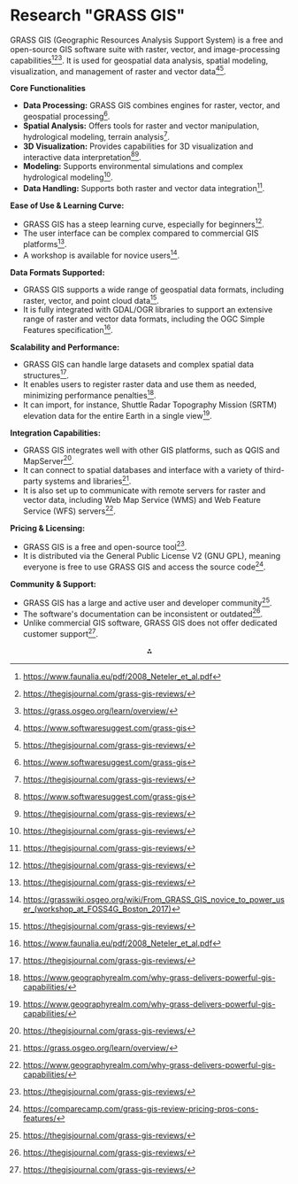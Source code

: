 # Research "GRASS GIS"

GRASS GIS (Geographic Resources Analysis Support System) is a free and open-source GIS software suite with raster, vector, and image-processing capabilities[^1][^4][^7]. It is used for geospatial data analysis, spatial modeling, visualization, and management of raster and vector data[^2][^4].

**Core Functionalities**

- **Data Processing:** GRASS GIS combines engines for raster, vector, and geospatial processing[^2].
- **Spatial Analysis:** Offers tools for raster and vector manipulation, hydrological modeling, terrain analysis[^4].
- **3D Visualization:** Provides capabilities for 3D visualization and interactive data interpretation[^2][^4].
- **Modeling:** Supports environmental simulations and complex hydrological modeling[^4].
- **Data Handling:** Supports both raster and vector data integration[^4].

**Ease of Use \& Learning Curve:**

- GRASS GIS has a steep learning curve, especially for beginners[^4].
- The user interface can be complex compared to commercial GIS platforms[^4].
- A workshop is available for novice users[^6].

**Data Formats Supported:**

- GRASS GIS supports a wide range of geospatial data formats, including raster, vector, and point cloud data[^4].
- It is fully integrated with GDAL/OGR libraries to support an extensive range of raster and vector data formats, including the OGC Simple Features specification[^1].

**Scalability and Performance:**

- GRASS GIS can handle large datasets and complex spatial data structures[^4].
- It enables users to register raster data and use them as needed, minimizing performance penalties[^3].
- It can import, for instance, Shuttle Radar Topography Mission (SRTM) elevation data for the entire Earth in a single view[^3].

**Integration Capabilities:**

- GRASS GIS integrates well with other GIS platforms, such as QGIS and MapServer[^4].
- It can connect to spatial databases and interface with a variety of third-party systems and libraries[^7].
- It is also set up to communicate with remote servers for raster and vector data, including Web Map Service (WMS) and Web Feature Service (WFS) servers[^3].

**Pricing \& Licensing:**

- GRASS GIS is a free and open-source tool[^4].
- It is distributed via the General Public License V2 (GNU GPL), meaning everyone is free to use GRASS GIS and access the source code[^8].

**Community \& Support:**

- GRASS GIS has a large and active user and developer community[^4].
- The software's documentation can be inconsistent or outdated[^4].
- Unlike commercial GIS software, GRASS GIS does not offer dedicated customer support[^4].

<div style="text-align: center">⁂</div>

[^1]: https://www.faunalia.eu/pdf/2008_Neteler_et_al.pdf
[^2]: https://www.softwaresuggest.com/grass-gis
[^3]: https://www.geographyrealm.com/why-grass-delivers-powerful-gis-capabilities/
[^4]: https://thegisjournal.com/grass-gis-reviews/
[^5]: https://grasswiki.osgeo.org/wiki/GRASS_GSoC_2024_Improve_user_experience_in_Jupyter_Notebooks
[^6]: https://grasswiki.osgeo.org/wiki/From_GRASS_GIS_novice_to_power_user_(workshop_at_FOSS4G_Boston_2017)
[^7]: https://grass.osgeo.org/learn/overview/
[^8]: https://comparecamp.com/grass-gis-review-pricing-pros-cons-features/
[^9]: https://www.oracle.com/technical-resources/articles/mitasova-grass.html
[^10]: https://gis.stackexchange.com/questions/351308/advantages-of-using-grass-tools-in-qgis
[^11]: https://neteler.org/blog/how-to-contribute-to-grass-gis-development/
[^12]: https://dges.carleton.ca/CUOSGwiki/index.php/Beginner's_Tutorial_to_GRASS_GIS_in_Python
[^13]: https://docs.qgis.org/latest/en/docs/user_manual/grass_integration/grass_integration.html
[^14]: https://grass.osgeo.org
[^15]: https://discourse.osgeo.org/t/grass-dev-grass-in-a-usability-review/71988
[^16]: https://interoperable-europe.ec.europa.eu/collection/geographic-information-system-gis-software/news/new-stable-release-grass-gis
[^17]: https://grasswiki.osgeo.org/wiki/Core_features
[^18]: https://en.wikipedia.org/wiki/GRASS_GIS
[^19]: https://neteler.org/blog/grass-gis-7-4-4-released-qgis-friendship-release/
[^20]: https://www.researchgate.net/publication/226839082_GRASS_GIS
[^21]: https://training.gismentors.eu/grass-gis-workshop-jena/units/01.html
[^22]: https://neteler.org/blog/how-to-contribute-to-grass-gis-development/
[^23]: https://www.capterra.com/p/241665/GRASS-GIS/
[^24]: https://gis.stackexchange.com/questions/172162/grass-gis-number-of-cpu-cores-to-use
[^25]: https://grindgis.com/gis/difference-between-grass-gis-and-qgis
[^26]: https://www.youtube.com/watch?v=VDsVcijsrkg
[^27]: https://neteler.org/blog/grass-gis-7-6-0-released/
[^28]: https://www.youtube.com/watch?v=pEeI8BO7jRw
[^29]: https://www.reddit.com/r/gis/comments/2qo53h/does_anyone_use_grass_gis/
[^30]: https://www.mdpi.com/2220-9964/12/9/376
[^31]: https://grass.mirror.ac.za/learn/newcomers/
[^32]: https://atlas.co/blog/atlas-vs-grass-gis/
[^33]: https://grass.osgeo.org/learn/overview/
[^34]: https://grass.osgeo.org/learn/tutorials/
[^35]: https://www.uni-bamberg.de/fileadmin/eng-ling/fs/Chapter_3/51EaseofLearning.html
[^36]: https://www.youtube.com/watch?v=OCcM1XfxHW8
[^37]: https://discourse.osgeo.org/t/grass5-suitability-of-grass/62598
[^38]: https://grass.osgeo.org/grass-stable/manuals/rasterintro.html
[^39]: https://gis.stackexchange.com/questions/59391/input-data-format-and-read-multiple-files-into-grass
[^40]: http://lucadelu.org/grass_foss4g_2018_workshop/
[^41]: https://presentations.copernicus.org/EGU2014/EGU2014-9534_presentation.pdf
[^42]: https://grasswiki.osgeo.org/wiki/Data_formats
[^43]: https://grass.osgeo.org/grass-stable/manuals/vectorintro.html
[^44]: https://grass.osgeo.org/gdp/grass5tutor/HTML_en/c809.html
[^45]: https://iisee.kenken.go.jp/net/FREE_GIS_DATABASE/newCD2009/tutorial2009/A2_Supported_Data_Formats.pdf
[^46]: https://gdal.org
[^47]: https://www.researchgate.net/profile/Shamim-Akhter-6/publication/267841702_GRASS_GIS_ON_HIGH_PERFORMANCE_COMPUTING_WITH_MPI_OPENMP_AND_NINF-G_PROGRAMMING_FRAMEWORK/links/56a6404f08ae2c689d39e2b4/GRASS-GIS-ON-HIGH-PERFORMANCE-COMPUTING-WITH-MPI-OPENMP-AND-NINF-G-PROGRAMMING-FRAMEWORK.pdf?origin=publication_list
[^48]: https://www.researchgate.net/publication/322937094_GRASS_GIS_in_the_sky_GRASS_GIS_as_high-performance_remote_sensing_toolbox
[^49]: https://sciendo.com/article/10.2478/boku-2023-0005
[^50]: https://www.reddit.com/r/gis/comments/16pk9x0/how_do_you_deal_with_big_data/
[^51]: https://www.linkedin.com/advice/1/how-can-grass-gis-improve-your-management-eduhe
[^52]: https://openpub.fmach.it/retrieve/e1dbfeaa-5f29-4ac9-e053-1705fe0a1c61/2011 Markus Metz Prague FCE CTU.pdf
[^53]: https://archive.fosdem.org/2018/schedule/event/geo_grass/
[^54]: https://www.researchgate.net/profile/Markus-Neteler/publication/322937094_GRASS_GIS_in_the_sky_GRASS_GIS_as_high-performance_remote_sensing_toolbox/links/5a787c2faca2722e4df3044d/GRASS-GIS-in-the-sky-GRASS-GIS-as-high-performance-remote-sensing-toolbox.pdf
[^55]: https://www.reddit.com/r/gis/comments/hg8eg7/help_working_with_very_large_data_set/
[^56]: https://www.youtube.com/watch?v=sX387WHx7RI
[^57]: https://opengeohub.org/trainings/grass-gis/
[^58]: https://live.osgeo.org/en/overview/grass_overview.html
[^59]: https://gis.stackexchange.com/questions/59964/choosing-between-qgis-and-grass-for-simple-thematic-maps-with-different-layers
[^60]: https://grass.osgeo.org/grass83/manuals/addons/
[^61]: https://grass.osgeo.org/support/commercial/
[^62]: https://plugins.qgis.org/planet/tag/opendronemap/
[^63]: https://www.linkedin.com/pulse/grass-gis-one-most-underutilised-powerful-software-out-salman-atif-aerye
[^64]: https://archive.fosdem.org/2015/schedule/event/grass_api/attachments/slides/658/export/events/attachments/grass_api/slides/658/Lennert_FOSDEM_IntroGRASSAPIs.pdf
[^65]: https://onlinelibrary.wiley.com/doi/10.1111/tgis.13031
[^66]: https://geo.cepal.org/en/contenido/categoria-ide/tecnología/archivos/pdf/grass_as_open_source_free_software_gis_accomplishments_and_perspectives.pdf
[^67]: https://grass.osgeo.org/grass-stable/manuals/r.cost.html
[^68]: https://wgbis.ces.iisc.ac.in/grass/about/license
[^69]: https://reviews.financesonline.com/p/grass-gis/
[^70]: https://grass.osgeo.org/grass-stable/manuals/topic_cost_surface.html
[^71]: https://www.goodfirms.co/software/grass-gis
[^72]: https://www.youtube.com/watch?v=hcQ8rsULjxc
[^73]: https://github.com/OSGeo/grass
[^74]: https://opencollective.com/osgeo/projects/grass
[^75]: https://www.trustradius.com/products/grass-gis/pricing
[^76]: https://www.facebook.com/groups/GRASS/
[^77]: https://grass.osgeo.org/learn/manuals/
[^78]: https://opengeohub.org/category/trainings/grass-gis/
[^79]: https://ctu-geoforall-lab.github.io/grass-gis-talk-foss4g-2023/foss4g2023.html
[^80]: https://x.com/grassgis?lang=en
[^81]: https://gis.stackexchange.com/questions/156753/grass-gis-data-display
[^82]: https://opencollective.com/grass/contribute
[^83]: https://neteler.org/blog/finally-grass-gis-8-0-0-released/
[^84]: https://training.gismentors.eu/grass-gis-workshop-jena/units/03.html
[^85]: https://neteler.gitlab.io/grass-gis-analysis/01_grass-gis-basics/
[^86]: https://www.youtube.com/watch?v=KkA_jX-fDWs
[^87]: https://training.gismentors.eu/grass-gis-workshop-jena/units/06.html
[^88]: https://gis.stackexchange.com/questions/295782/dem-from-vector-to-raster-in-grass-gis
[^89]: https://neteler.org/blog/importing-and-visualizing-las-lidar-files-in-grass-gis-7-r-in-lidar/
[^90]: https://casoilresource.lawr.ucdavis.edu/software/grass-gis-raster-vector-and-imagery-analysis/importing-various-types-vector-and-raster-data
[^91]: https://wiki.openstreetmap.org/wiki/GRASS_GIS
[^92]: https://grasswiki.osgeo.org/wiki/GRASS_GIS_Performance
[^93]: https://wgbis.ces.iisc.ac.in/grass/
[^94]: https://archive.fosdem.org/2015/schedule/event/grass_7/
[^95]: https://2010.foss4g.org/papers/3717.pdf
[^96]: https://grasswiki.osgeo.org/wiki/Large_raster_data_processing
[^97]: https://grasswiki.osgeo.org/wiki/GRASS_migration_hints
[^98]: https://download.qgis.org/qgisdata/QGIS-Documentation-2.0/live/html/id/docs/user_manual/grass_integration/grass_integration.html
[^99]: https://docs.qgis.org/latest/en/docs/user_manual/grass_integration/grass_integration.html
[^100]: https://open-eo.github.io/openeo-grassgis-driver/
[^101]: https://www.geographyrealm.com/why-grass-delivers-powerful-gis-capabilities/
[^102]: https://baharmon.github.io/grass-in-qgis
[^103]: https://github.com/Open-EO/openeo-grassgis-driver
[^104]: https://grasswiki.osgeo.org/wiki/GRASS_GIS_APIs
[^105]: https://grass.osgeo.org/grass53/source/snapshot_experimental/COPYRIGHT.html
[^106]: https://atcoordinates.info/2024/05/15/cost-surfaces-and-least-cost-paths-in-qgis-and-grass/
[^107]: https://comparecamp.com/grass-gis-review-pricing-pros-cons-features/
[^108]: https://www.ibiblio.org/pub/packages/gis/grass/gdp/html_grass63/r.cost.html
[^109]: https://grass.osgeo.org/about/license/
[^110]: https://gis.stackexchange.com/questions/189847/cost-distance-map-in-qgis
[^111]: https://grass.osgeo.org/support/community/
[^112]: https://grasswiki.osgeo.org/wiki/GRASS_Community
[^113]: https://github.com/OSGeo/gdal-grass/blob/main/docs/grass_raster.md
[^114]: https://grass.marwan.ma/about/community/
[^115]: https://www.giscenter.ir/Content/File/Input/Document/Output_Attachment_CMS_Books-14010805-17.29.46.pdf
[^116]: https://grass.osgeo.org/support/
